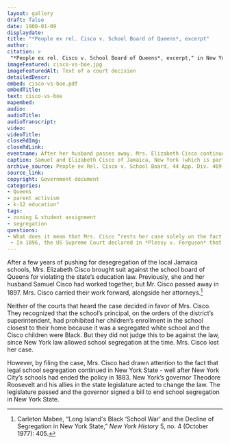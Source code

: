 ```yaml
--- 
layout: gallery
draft: false
date: 1900-01-09
displaydate: 
title: "*People ex rel. Cisco v. School Board of Queens*, excerpt"
author: 
citation: >
 "*People ex rel. Cisco v. School Board of Queens*, excerpt," in New York City Civil Rights History Project, Accessed: [Month Day, Year], https://nyccivilrightshistory.org/gallery/cisco-vs-boe.
imageFeatured: cisco-vs-boe.jpg
imageFeaturedAlt: Text of a court decision
detailedDescr: 
embed: cisco-vs-boe.pdf
embedTitle: 
text: cisco-vs-boe
mapembed: 
audio: 
audioTitle: 
audioTranscript: 
video: 
videoTitle: 
closeRdImg: 
closeRdLink: 
eventname: After her husband passes away, Mrs. Elizabeth Cisco continues the fight against segregation in the courts.   
caption: Samuel and Elizabeth Cisco of Jamaica, New York (which is part of Queens in New York City today) had been challenging school segregation for years. After Mr. Cisco passed away in 1897, Mrs. Cisco continued her struggle with a suit against the school board of Queens. The above document is a selection from the judge’s decision in the case.
archive_source: People ex Rel. Cisco v. School Board, 44 App. Div. 469, 61 N.Y.S. 330 (N.Y. App. Div. 1899)
source_link: 
copyright: Government document
categories: 
- Queens
- parent activism
- k-12 education"
tags: 
- zoning & student assignment
- segregation
questions:
- What does it mean that Mrs. Cisco “rests her case solely on the fact that her children were refused admission to the common school on account of their color”? Is Mrs. Cisco arguing that the segregated schools for Black children are inferior, or that she opposes the rejection of her children because they are Black?
 - In 1896, the US Supreme Court declared in *Plessy v. Ferguson* that segregation was legal, as long as each group received equal services. This idea of “separate but equal” appears (in different words) in the Cisco case. What do you think Mrs. Cisco thought of the *Plessy* ruling?
--- 
```


After a few years of pushing for desegregation of the local Jamaica schools, Mrs. Elizabeth Cisco brought suit against the school board of Queens for violating the state’s education law. Previously, she and her husband Samuel Cisco had worked together, but Mr. Cisco passed away in 1897. Mrs. Cisco carried their work forward, alongside her attorneys.[^1]

Neither of the courts that heard the case decided in favor of Mrs. Cisco. They recognized that the school’s principal, on the orders of the district’s superintendent, had prohibited her children’s enrollment in the school closest to their home because it was a segregated white school and the Cisco children were Black. But they did not judge this to be against the law, since New York law allowed school segregation at the time. Mrs. Cisco lost her case.

However, by filing the case, Mrs. Cisco had drawn attention to the fact that legal school segregation continued  in New York State - well after New York City’s schools had ended the policy in 1883. New York’s governor Theodore Roosevelt and his allies in the state legislature acted to change the law. The legislature passed and the governor signed a bill to end school segregation in New York State.

[^1]: Carleton Mabee, “Long Island's Black ‘School War’ and the Decline of Segregation in New York State,” *New York History* 5, no. 4 (October 1977): 405.
